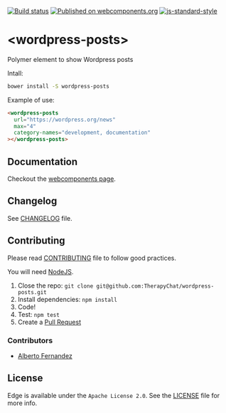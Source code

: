 [![Build status](https://travis-ci.org/TherapyChat/wordpress-posts.svg?branch=master)](https://travis-ci.org/TherapyChat/wordpress-posts)
[![Published on webcomponents.org](https://img.shields.io/badge/webcomponents.org-published-blue.svg)](https://www.webcomponents.org/element/therapychat/wordpress-posts)
[![js-standard-style](https://img.shields.io/badge/code%20style-standard-brightgreen.svg)](http://standardjs.com)

# \<wordpress-posts\>

Polymer element to show Wordpress posts

Intall:
```bash
bower install -S wordpress-posts
```

Example of use:
<!---
```
<custom-element-demo>
  <template>
    <script src="../webcomponentsjs/webcomponents-lite.js"></script>
    <link rel="import" href="wordpress-posts.html">
    <next-code-block></next-code-block>
  </template>
</custom-element-demo>
```
-->
```html
<wordpress-posts
  url="https://wordpress.org/news"
  max="4"
  category-names="development, documentation"
></wordpress-posts>
```

## Documentation

Checkout the [webcomponents page](https://www.webcomponents.org/element/therapychat/wordpress-posts).

## Changelog

See [CHANGELOG](./CHANGELOG.md) file.

## Contributing

Please read [CONTRIBUTING](./CONTRIBUTING.md) file to follow good practices.

You will need [NodeJS](https://nodejs.org).

1. Close the repo: `git clone git@github.com:TherapyChat/wordpress-posts.git`
2. Install dependencies: `npm install`
3. Code!
4. Test: `npm test`
5. Create a [Pull Request](https://github.com/therapychat/wordpress-posts/pulls)

### Contributors

- [Alberto Fernandez](http://twitter.com/albertofdzm)

## License

Edge is available under the `Apache License 2.0`. See the [LICENSE](./LICENSE) file for more info.
